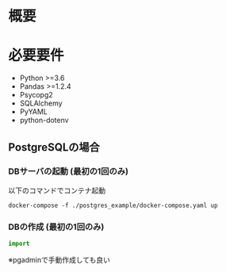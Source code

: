 # 概要


# 必要要件
- Python >=3.6
- Pandas >=1.2.4
- Psycopg2
- SQLAlchemy
- PyYAML
- python-dotenv

## PostgreSQLの場合

### DBサーバの起動 (最初の1回のみ)
以下のコマンドでコンテナ起動

```
docker-compose -f ./postgres_example/docker-compose.yaml up
```

### DBの作成 (最初の1回のみ)

```python
import 
```

※pgadminで手動作成しても良い

## 